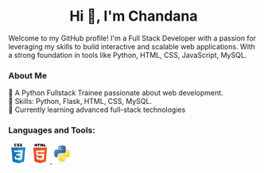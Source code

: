 <h1 align="center">Hi 👋, I'm Chandana</h1>
<p>
  Welcome to my GitHub profile! I'm a Full Stack Developer with a passion for leveraging my skills to build interactive and scalable web applications. With a strong foundation in tools like Python, HTML, CSS, JavaScript, MySQL.
</p>



<h3 align="left">About Me</h3>
<p>
👋 A Python Fullstack Trainee passionate about web development.</br>
🔧 Skills: Python, Flask, HTML, CSS, MySQL.</br>
🌱 Currently learning advanced full-stack technologies</br>

</p>




<h3 align="left">Languages and Tools:</h3>
<img src="https://raw.githubusercontent.com/devicons/devicon/master/icons/css3/css3-original-wordmark.svg" alt="css3" width="40" height="40"/> </a> <a href="https://www.w3.org/html/" target="_blank" rel="noreferrer"> <img src="https://raw.githubusercontent.com/devicons/devicon/master/icons/html5/html5-original-wordmark.svg" alt="html5" width="40" height="40"/> </a> <a href="https://www.python.org" target="_blank" rel="noreferrer"> <img src="https://raw.githubusercontent.com/devicons/devicon/master/icons/python/python-original.svg" alt="python" width="40" height="40"/> </a> </p>





